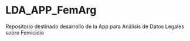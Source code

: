# LDA_APP_FemArg
Repositorio destinado desarrollo de la App para Análisis de Datos Legales sobre Femicidio
